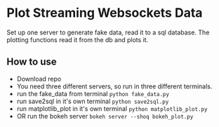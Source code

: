 # Plot Streaming Websockets Data

Set up one server to generate fake data, read it to a sql database. The plotting functions read it from the db and plots it.

## How to use

- Download repo
- You need three different servers, so run in three different terminals.
- run the fake_data from terminal ```python fake_data.py```
- run save2sql in it's own terminal ```python save2sql.py```
- run matplotlib_plot in it's own terminal ```python matplotlib_plot.py```
- OR run the bokeh server ```bokeh server --shoq bokeh_plot.py```
